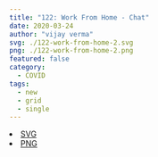 ```yaml
---
title: "122: Work From Home - Chat"
date: 2020-03-24
author: "vijay verma"
svg: ./122-work-from-home-2.svg
png: ./122-work-from-home-2.png
featured: false
category:
  - COVID
tags:
  - new
  - grid
  - single
---
```

<li><a href="./122-work-from-home-2.svg" download className="btn-svg">SVG</a></li>
<li><a href="/122-work-from-home-2.png" download className="btn-png">PNG</a></li>

